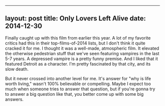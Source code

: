 ------
layout: post
title: Only Lovers Left Alive 
date:  2014-12-30 
-----
 Finally caught up with this film from earlier this year. A lot of my favorite critics had this in their top-films-of-2014 lists, but I don't think it quite cracked it for me. I thought it was a well-made, atmospheric film. It elevated the otherwise pedestrian stuff that we've seen featuring vampires in the last 5-7 years. A depressed vampire is a pretty funny premise. And I liked that it featured Detroit as a character. I'm pretty fascinated by that city, and its slow death.

But it never crossed into another level for me. It's answer for "why is life worth living," wasn't 100% believable or compelling. Maybe I expect too much when someone tries to answer that question, but if you're gonna try to answer a big question like that, you better come up with some big answers.
